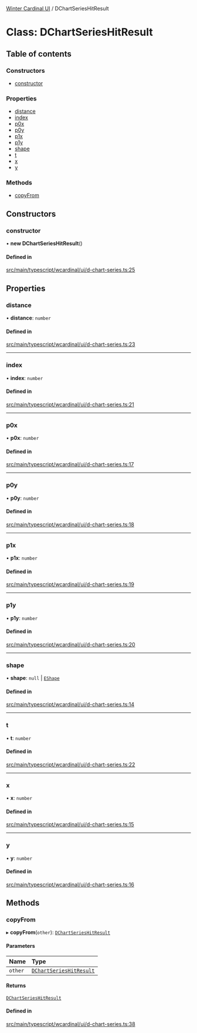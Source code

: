 [Winter Cardinal UI](../README.md) / DChartSeriesHitResult

# Class: DChartSeriesHitResult

## Table of contents

### Constructors

- [constructor](DChartSeriesHitResult.md#constructor)

### Properties

- [distance](DChartSeriesHitResult.md#distance)
- [index](DChartSeriesHitResult.md#index)
- [p0x](DChartSeriesHitResult.md#p0x)
- [p0y](DChartSeriesHitResult.md#p0y)
- [p1x](DChartSeriesHitResult.md#p1x)
- [p1y](DChartSeriesHitResult.md#p1y)
- [shape](DChartSeriesHitResult.md#shape)
- [t](DChartSeriesHitResult.md#t)
- [x](DChartSeriesHitResult.md#x)
- [y](DChartSeriesHitResult.md#y)

### Methods

- [copyFrom](DChartSeriesHitResult.md#copyfrom)

## Constructors

### constructor

• **new DChartSeriesHitResult**()

#### Defined in

[src/main/typescript/wcardinal/ui/d-chart-series.ts:25](https://github.com/winter-cardinal/winter-cardinal-ui/blob/v0.154.0/src/main/typescript/wcardinal/ui/d-chart-series.ts#L25)

## Properties

### distance

• **distance**: `number`

#### Defined in

[src/main/typescript/wcardinal/ui/d-chart-series.ts:23](https://github.com/winter-cardinal/winter-cardinal-ui/blob/v0.154.0/src/main/typescript/wcardinal/ui/d-chart-series.ts#L23)

___

### index

• **index**: `number`

#### Defined in

[src/main/typescript/wcardinal/ui/d-chart-series.ts:21](https://github.com/winter-cardinal/winter-cardinal-ui/blob/v0.154.0/src/main/typescript/wcardinal/ui/d-chart-series.ts#L21)

___

### p0x

• **p0x**: `number`

#### Defined in

[src/main/typescript/wcardinal/ui/d-chart-series.ts:17](https://github.com/winter-cardinal/winter-cardinal-ui/blob/v0.154.0/src/main/typescript/wcardinal/ui/d-chart-series.ts#L17)

___

### p0y

• **p0y**: `number`

#### Defined in

[src/main/typescript/wcardinal/ui/d-chart-series.ts:18](https://github.com/winter-cardinal/winter-cardinal-ui/blob/v0.154.0/src/main/typescript/wcardinal/ui/d-chart-series.ts#L18)

___

### p1x

• **p1x**: `number`

#### Defined in

[src/main/typescript/wcardinal/ui/d-chart-series.ts:19](https://github.com/winter-cardinal/winter-cardinal-ui/blob/v0.154.0/src/main/typescript/wcardinal/ui/d-chart-series.ts#L19)

___

### p1y

• **p1y**: `number`

#### Defined in

[src/main/typescript/wcardinal/ui/d-chart-series.ts:20](https://github.com/winter-cardinal/winter-cardinal-ui/blob/v0.154.0/src/main/typescript/wcardinal/ui/d-chart-series.ts#L20)

___

### shape

• **shape**: ``null`` \| [`EShape`](../interfaces/EShape.md)

#### Defined in

[src/main/typescript/wcardinal/ui/d-chart-series.ts:14](https://github.com/winter-cardinal/winter-cardinal-ui/blob/v0.154.0/src/main/typescript/wcardinal/ui/d-chart-series.ts#L14)

___

### t

• **t**: `number`

#### Defined in

[src/main/typescript/wcardinal/ui/d-chart-series.ts:22](https://github.com/winter-cardinal/winter-cardinal-ui/blob/v0.154.0/src/main/typescript/wcardinal/ui/d-chart-series.ts#L22)

___

### x

• **x**: `number`

#### Defined in

[src/main/typescript/wcardinal/ui/d-chart-series.ts:15](https://github.com/winter-cardinal/winter-cardinal-ui/blob/v0.154.0/src/main/typescript/wcardinal/ui/d-chart-series.ts#L15)

___

### y

• **y**: `number`

#### Defined in

[src/main/typescript/wcardinal/ui/d-chart-series.ts:16](https://github.com/winter-cardinal/winter-cardinal-ui/blob/v0.154.0/src/main/typescript/wcardinal/ui/d-chart-series.ts#L16)

## Methods

### copyFrom

▸ **copyFrom**(`other`): [`DChartSeriesHitResult`](DChartSeriesHitResult.md)

#### Parameters

| Name | Type |
| :------ | :------ |
| `other` | [`DChartSeriesHitResult`](DChartSeriesHitResult.md) |

#### Returns

[`DChartSeriesHitResult`](DChartSeriesHitResult.md)

#### Defined in

[src/main/typescript/wcardinal/ui/d-chart-series.ts:38](https://github.com/winter-cardinal/winter-cardinal-ui/blob/v0.154.0/src/main/typescript/wcardinal/ui/d-chart-series.ts#L38)

